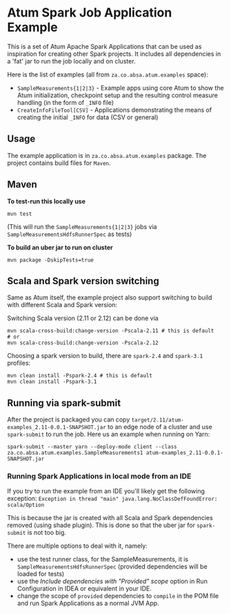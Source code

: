 # Atum Spark Job Application Example

This is a set of Atum Apache Spark Applications that can be used as inspiration for creating other
Spark projects. It includes all dependencies in a 'fat' jar to run the job locally and on cluster.

Here is the list of examples (all from `za.co.absa.atum.examples` space):

- `SampleMeasurements{1|2|3}` - Example apps using core Atum to show the Atum initialization, 
checkpoint setup and the resulting control measure handling (in the form of `_INFO` file)  
- `CreateInfoFileTool[CSV]` - Applications demonstrating the means of creating the initial `_INFO` for data (CSV or general)

## Usage

The example application is in `za.co.absa.atum.examples` package. The project contains build files for `Maven`.

## Maven

**To test-run this locally use**
```shell script
mvn test
```
(This will run the `SampleMeasurements{1|2|3}` jobs via `SampleMeasurementsHdfsRunnerSpec` as tests)

**To build an uber jar to run on cluster**
```shell script
mvn package -DskipTests=true
```

## Scala and Spark version switching
Same as Atum itself, the example project also support switching to build with different Scala and Spark version:

Switching Scala version (2.11 or 2.12) can be done via
```shell script
mvn scala-cross-build:change-version -Pscala-2.11 # this is default
# or
mvn scala-cross-build:change-version -Pscala-2.12
```

Choosing a spark version to build, there are `spark-2.4` and `spark-3.1` profiles: 
```shell script
mvn clean install -Pspark-2.4 # this is default
mvn clean install -Pspark-3.1
``` 

## Running via spark-submit

After the project is packaged you can copy `target/2.11/atum-examples_2.11-0.0.1-SNAPSHOT.jar`
to an edge node of a cluster and use `spark-submit` to run the job. Here us an example when running on Yarn:

```shell script
spark-submit --master yarn --deploy-mode client --class za.co.absa.atum.examples.SampleMeasurements1 atum-examples_2.11-0.0.1-SNAPSHOT.jar
```

### Running Spark Applications in local mode from an IDE
If you try to run the example from an IDE you'll likely get the following exception: 
```Exception in thread "main" java.lang.NoClassDefFoundError: scala/Option```

This is because the jar is created with all Scala and Spark dependencies removed (using shade plugin). This is done so that the uber jar for `spark-submit` is not too big.

There are multiple options to deal with it, namely:
 - use the test runner class, for the SampleMeasurements, it is `SampleMeasurementsHdfsRunnerSpec` (provided dependencies will be loaded for tests)
 - use the  _Include dependencies with "Provided" scope_ option in Run Configuration in IDEA or equivalent in your IDE.
 - change the scope of `provided` dependencies to `compile` in the POM file and run Spark Applications as a normal JVM App.
